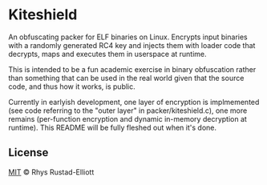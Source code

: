 # Kiteshield

An obfuscating packer for ELF binaries on Linux. Encrypts input binaries with a
randomly generated RC4 key and injects them with loader code that decrypts,
maps and executes them in userspace at runtime.

This is intended to be a fun academic exercise in binary obfuscation rather
than something that can be used in the real world given that the source code,
and thus how it works, is public.

Currently in earlyish development, one layer of encryption is implmemented
(see code referring to the "outer layer" in packer/kiteshield.c), one more
remains (per-function encryption and dynamic in-memory decryption at runtime).
This README will be fully fleshed out when it's done.

## License

[MIT](https://github.com/GunshipPenguin/kiteshield/blob/master/LICENSE) © Rhys Rustad-Elliott

